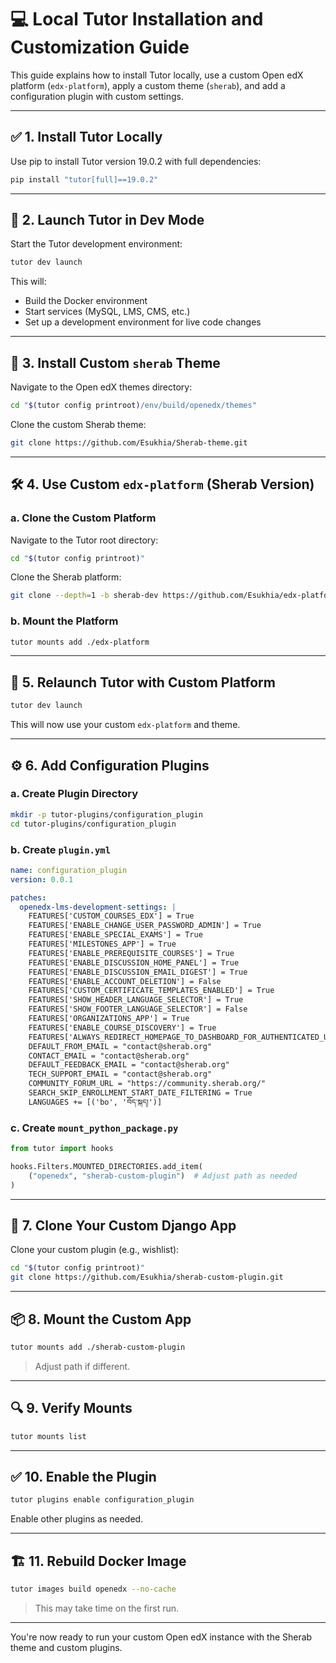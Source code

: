 # 💻 Local Tutor Installation and Customization Guide

This guide explains how to install Tutor locally, use a custom Open edX platform (`edx-platform`), apply a custom theme (`sherab`), and add a configuration plugin with custom settings.

---

## ✅ 1. Install Tutor Locally

Use pip to install Tutor version 19.0.2 with full dependencies:

```bash
pip install "tutor[full]==19.0.2"
```

---

## 🚀 2. Launch Tutor in Dev Mode

Start the Tutor development environment:

```bash
tutor dev launch
```

This will:
- Build the Docker environment
- Start services (MySQL, LMS, CMS, etc.)
- Set up a development environment for live code changes

---

## 🎨 3. Install Custom `sherab` Theme

Navigate to the Open edX themes directory:

```bash
cd "$(tutor config printroot)/env/build/openedx/themes"
```

Clone the custom Sherab theme:

```bash
git clone https://github.com/Esukhia/Sherab-theme.git 
```

---

## 🛠 4. Use Custom `edx-platform` (Sherab Version)

### a. Clone the Custom Platform

Navigate to the Tutor root directory:

```bash
cd "$(tutor config printroot)"
```

Clone the Sherab platform:

```bash
git clone --depth=1 -b sherab-dev https://github.com/Esukhia/edx-platform.git
```

### b. Mount the Platform

```bash
tutor mounts add ./edx-platform
```

---

## 🔁 5. Relaunch Tutor with Custom Platform

```bash
tutor dev launch
```

This will now use your custom `edx-platform` and theme.

---

## ⚙️ 6. Add Configuration Plugins

### a. Create Plugin Directory

```bash
mkdir -p tutor-plugins/configuration_plugin
cd tutor-plugins/configuration_plugin
```

### b. Create `plugin.yml`

```yaml
name: configuration_plugin
version: 0.0.1

patches:
  openedx-lms-development-settings: |
    FEATURES['CUSTOM_COURSES_EDX'] = True
    FEATURES['ENABLE_CHANGE_USER_PASSWORD_ADMIN'] = True
    FEATURES['ENABLE_SPECIAL_EXAMS'] = True
    FEATURES['MILESTONES_APP'] = True
    FEATURES['ENABLE_PREREQUISITE_COURSES'] = True
    FEATURES['ENABLE_DISCUSSION_HOME_PANEL'] = True
    FEATURES['ENABLE_DISCUSSION_EMAIL_DIGEST'] = True
    FEATURES['ENABLE_ACCOUNT_DELETION'] = False
    FEATURES['CUSTOM_CERTIFICATE_TEMPLATES_ENABLED'] = True
    FEATURES['SHOW_HEADER_LANGUAGE_SELECTOR'] = True
    FEATURES['SHOW_FOOTER_LANGUAGE_SELECTOR'] = False
    FEATURES['ORGANIZATIONS_APP'] = True
    FEATURES['ENABLE_COURSE_DISCOVERY'] = True
    FEATURES['ALWAYS_REDIRECT_HOMEPAGE_TO_DASHBOARD_FOR_AUTHENTICATED_USER'] = False
    DEFAULT_FROM_EMAIL = "contact@sherab.org"
    CONTACT_EMAIL = "contact@sherab.org"
    DEFAULT_FEEDBACK_EMAIL = "contact@sherab.org"
    TECH_SUPPORT_EMAIL = "contact@sherab.org"
    COMMUNITY_FORUM_URL = "https://community.sherab.org/"
    SEARCH_SKIP_ENROLLMENT_START_DATE_FILTERING = True
    LANGUAGES += [('bo', 'བོད་སྐད།')]
```

### c. Create `mount_python_package.py`

```python
from tutor import hooks

hooks.Filters.MOUNTED_DIRECTORIES.add_item(
    ("openedx", "sherab-custom-plugin")  # Adjust path as needed
)
```

---

## 🧩 7. Clone Your Custom Django App

Clone your custom plugin (e.g., wishlist):

```bash
cd "$(tutor config printroot)"
git clone https://github.com/Esukhia/sherab-custom-plugin.git
```

---

## 📦 8. Mount the Custom App

```bash
tutor mounts add ./sherab-custom-plugin
```

> Adjust path if different.

---

## 🔍 9. Verify Mounts

```bash
tutor mounts list
```

---

## ✅ 10. Enable the Plugin

```bash
tutor plugins enable configuration_plugin
```

Enable other plugins as needed.

---

## 🏗 11. Rebuild Docker Image

```bash
tutor images build openedx --no-cache
```

> This may take time on the first run.

---

You're now ready to run your custom Open edX instance with the Sherab theme and custom plugins.
